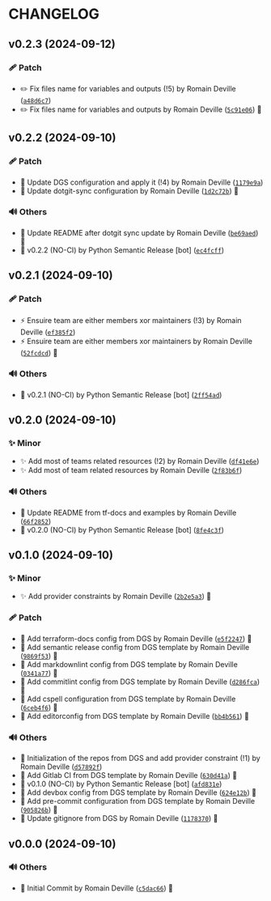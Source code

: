 <!-- markdownlint-disable-file -->
# CHANGELOG

## v0.2.3 (2024-09-12)

### 🩹 Patch

  * ✏️ Fix files name for variables and outputs (!5) by Romain Deville ([`a48d6c7`](https://framagit.org/rdeville-public/terraform/module-github-teams/-/commit/a48d6c7c9b84955b17730c1798d90bb0b6f21d04))
  * ✏️ Fix files name for variables and outputs by Romain Deville ([`5c91e06`](https://framagit.org/rdeville-public/terraform/module-github-teams/-/commit/5c91e06b80d67f7b15bedd24c7216c42eaea1671)) 🔏

## v0.2.2 (2024-09-10)

### 🩹 Patch

  * 🔧 Update DGS configuration and apply it (!4) by Romain Deville ([`1179e9a`](https://framagit.org/rdeville-public/terraform/module-github-teams/-/commit/1179e9a031ec5368163324fb350b91c65b273972))
  * 🔧 Update dotgit-sync configuration by Romain Deville ([`1d2c72b`](https://framagit.org/rdeville-public/terraform/module-github-teams/-/commit/1d2c72b253e870e1cf16d962efe607f02ca2ed4c)) 🔏

### 🔊 Others

  * 📝 Update README after dotgit sync update by Romain Deville ([`be69aed`](https://framagit.org/rdeville-public/terraform/module-github-teams/-/commit/be69aed9e303b8fd08888e33b5f3b964a43ffa13)) 🔏
  * 🔖 v0.2.2 (NO-CI) by Python Semantic Release [bot] ([`ec4fcff`](https://framagit.org/rdeville-public/terraform/module-github-teams/-/commit/ec4fcff90ece073299d307c3e4e6a59e219c28d9))

## v0.2.1 (2024-09-10)

### 🩹 Patch

  * ⚡️ Ensuire team are either members xor maintainers (!3) by Romain Deville ([`ef385f2`](https://framagit.org/rdeville-public/terraform/module-github-teams/-/commit/ef385f23e80e723ef633f08dd785419ae577186d))
  * ⚡️ Ensuire team are either members xor maintainers by Romain Deville ([`52fcdcd`](https://framagit.org/rdeville-public/terraform/module-github-teams/-/commit/52fcdcd4f66fa5ae9fb7b0c29efcdf2f1026f179)) 🔏

### 🔊 Others

  * 🔖 v0.2.1 (NO-CI) by Python Semantic Release [bot] ([`2ff54ad`](https://framagit.org/rdeville-public/terraform/module-github-teams/-/commit/2ff54ada102e50547daad3cf72aff52e4b1a3bd1))

## v0.2.0 (2024-09-10)

### ✨ Minor

  * ✨ Add most of teams related resources (!2) by Romain Deville ([`df41e6e`](https://framagit.org/rdeville-public/terraform/module-github-teams/-/commit/df41e6e2f20b23ec1dad0d948f4ae8679027d5ec))
  * ✨ Add most of team related resources by Romain Deville ([`2f83b6f`](https://framagit.org/rdeville-public/terraform/module-github-teams/-/commit/2f83b6f7ce6806df01059de99c20d1f9a639dd49))

### 🔊 Others

  * 📝 Update README from tf-docs and examples by Romain Deville ([`66f2852`](https://framagit.org/rdeville-public/terraform/module-github-teams/-/commit/66f285262ecc3a1a86b73e03a2ba585cfaa2e1f0))
  * 🔖 v0.2.0 (NO-CI) by Python Semantic Release [bot] ([`8fe4c3f`](https://framagit.org/rdeville-public/terraform/module-github-teams/-/commit/8fe4c3f2fee103255171dff3339815e73361b03f))

## v0.1.0 (2024-09-10)

### ✨ Minor

  * ✨ Add provider constraints by Romain Deville ([`2b2e5a3`](https://framagit.org/rdeville-public/terraform/module-github-teams/-/commit/2b2e5a33ba3c2d2ba3361a6f54ff94af0fcf4cd0)) 🔏

### 🩹 Patch

  * 🔧 Add terraform-docs config from DGS by Romain Deville ([`e5f2247`](https://framagit.org/rdeville-public/terraform/module-github-teams/-/commit/e5f2247160876b411d1a96162accf7b8aae81322)) 🔏
  * 🔧 Add semantic release config from DGS template by Romain Deville ([`9869f53`](https://framagit.org/rdeville-public/terraform/module-github-teams/-/commit/9869f532f05565dd102ce17aa6034e3b1a2e2420)) 🔏
  * 🔧 Add markdownlint config from DGS template by Romain Deville ([`0341a77`](https://framagit.org/rdeville-public/terraform/module-github-teams/-/commit/0341a770e282f2fdc122de2ffa1b73c11c594860)) 🔏
  * 🔧 Add commitlint config from DGS template by Romain Deville ([`d286fca`](https://framagit.org/rdeville-public/terraform/module-github-teams/-/commit/d286fcacc447fec7b981aa8b10c0db6f3b06b2c7)) 🔏
  * 🔧 Add cspell configuration from DGS template by Romain Deville ([`6ceb4f6`](https://framagit.org/rdeville-public/terraform/module-github-teams/-/commit/6ceb4f645ca089725d594474d05187ccbfdfc77e)) 🔏
  * 🔧 Add editorconfig from DGS template by Romain Deville ([`bb4b561`](https://framagit.org/rdeville-public/terraform/module-github-teams/-/commit/bb4b5612e51c650850df8680a2de55a4c0201d03)) 🔏

### 🔊 Others

  * 🎉 Initialization of the repos from DGS and add provider constraint (!1) by Romain Deville ([`d57892f`](https://framagit.org/rdeville-public/terraform/module-github-teams/-/commit/d57892fc51a79e557874ea4933dd5a429028b371))
  * 👷 Add Gitlab CI from DGS template by Romain Deville ([`630d41a`](https://framagit.org/rdeville-public/terraform/module-github-teams/-/commit/630d41ac729c9c752caab69f7f18684e26095c1b)) 🔏
  * 🔖 v0.1.0 (NO-CI) by Python Semantic Release [bot] ([`afd831e`](https://framagit.org/rdeville-public/terraform/module-github-teams/-/commit/afd831ed741935ca85424436a7b9164120575a8e))
  * 🔨 Add devbox config from DGS template by Romain Deville ([`624e12b`](https://framagit.org/rdeville-public/terraform/module-github-teams/-/commit/624e12b603d1acc1b8551d89c12368283708f4a3)) 🔏
  * 🔨 Add pre-commit configuration from DGS template by Romain Deville ([`905826b`](https://framagit.org/rdeville-public/terraform/module-github-teams/-/commit/905826bc44d59be20032dd180a0f05f26f698f5e)) 🔏
  * 🙈 Update gitignore from DGS by Romain Deville ([`1178370`](https://framagit.org/rdeville-public/terraform/module-github-teams/-/commit/1178370246f197b13ba41289cc108ef8dfb20bf9)) 🔏

## v0.0.0 (2024-09-10)

### 🔊 Others

  * 🎉 Initial Commit by Romain Deville ([`c5dac66`](https://framagit.org/rdeville-public/terraform/module-github-teams/-/commit/c5dac66f3eda943b5a4297d6ddfdcebeb878ca2b)) 🔏
